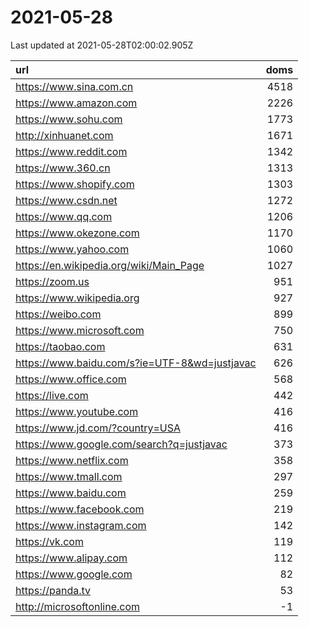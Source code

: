 # 2021-05-28

<!-- BEGIN -->
Last updated at 2021-05-28T02:00:02.905Z

url | doms
:- | -:
https://www.sina.com.cn | 4518
https://www.amazon.com | 2226
https://www.sohu.com | 1773
http://xinhuanet.com | 1671
https://www.reddit.com | 1342
https://www.360.cn | 1313
https://www.shopify.com | 1303
https://www.csdn.net | 1272
https://www.qq.com | 1206
https://www.okezone.com | 1170
https://www.yahoo.com | 1060
https://en.wikipedia.org/wiki/Main_Page | 1027
https://zoom.us | 951
https://www.wikipedia.org | 927
https://weibo.com | 899
https://www.microsoft.com | 750
https://taobao.com | 631
https://www.baidu.com/s?ie=UTF-8&wd=justjavac | 626
https://www.office.com | 568
https://live.com | 442
https://www.youtube.com | 416
https://www.jd.com/?country=USA | 416
https://www.google.com/search?q=justjavac | 373
https://www.netflix.com | 358
https://www.tmall.com | 297
https://www.baidu.com | 259
https://www.facebook.com | 219
https://www.instagram.com | 142
https://vk.com | 119
https://www.alipay.com | 112
https://www.google.com | 82
https://panda.tv | 53
http://microsoftonline.com | -1
<!-- END -->
